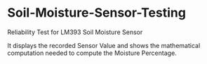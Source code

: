 # Soil-Moisture-Sensor-Testing
Reliability Test for LM393 Soil Moisture Sensor 

It displays the recorded Sensor Value and shows the mathematical computation needed to compute the Moisture Percentage.
